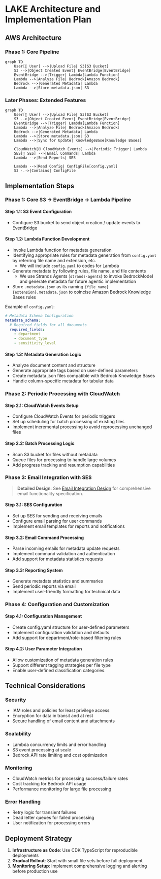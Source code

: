# LAKE Architecture and Implementation Plan

## AWS Architecture

### Phase 1: Core Pipeline
```mermaid
graph TD
    User[👤 User] -->|Upload File| S3[S3 Bucket]
    S3 -->|Object Created Event| EventBridge[EventBridge]
    EventBridge -->|Trigger| Lambda[Lambda Function]
    Lambda -->|Analyze File| Bedrock[Amazon Bedrock]
    Bedrock -->|Generated Metadata| Lambda
    Lambda -->|Store metadata.json| S3
```

### Later Phases: Extended Features
```mermaid
graph TD
    User[👤 User] -->|Upload File| S3[S3 Bucket]
    S3 -->|Object Created Event| EventBridge[EventBridge]
    EventBridge -->|Trigger| Lambda[Lambda Function]
    Lambda -->|Analyze File| Bedrock[Amazon Bedrock]
    Bedrock -->|Generated Metadata| Lambda
    Lambda -->|Store metadata.json| S3
    Lambda -->|Sync for Update| KnowledgeBase[Knowledge Bases]
    
    CloudWatch[⏰ CloudWatch Events] -->|Periodic Trigger| Lambda
    SES[📧 SES] -->|Email Commands| Lambda
    Lambda -->|Send Reports| SES
    
    Lambda -->|Read Config| ConfigFile[config.yaml]
    S3 -.->|Contains| ConfigFile
```

## Implementation Steps

### Phase 1: Core S3 → EventBridge → Lambda Pipeline

#### Step 1.1: S3 Event Configuration
- Configure S3 bucket to send object creation / update events to EventBridge

#### Step 1.2: Lambda Function Development
- Invoke Lambda function for metadata generation
- Identifying appropriate rules for metadata generation from `config.yaml` by referring file name and extension, etc.
   - We will include `config.yaml` to codes for Lambda
- Generate metadata by following rules, file name, and file contents
   - We use Strands Agents (`strands-agents`) to invoke BedrockModel and generate metadata for future agentic implementation
- Store `.metadata.json` as its naming `{file_name}{extension}.metadata.json` to coincise Amazon Bedrock Knowledge Bases rules

Example of `config.yaml`:

```yaml
# Metadata Schema Configuration
metadata_schema:
  # Required fields for all documents
  required_fields:
    - department
    - document_type
    - sensitivity_level    
```

#### Step 1.3: Metadata Generation Logic
- Analyze document content and structure
- Generate appropriate tags based on user-defined parameters
- Create metadata.json files compatible with Bedrock Knowledge Bases
- Handle column-specific metadata for tabular data

### Phase 2: Periodic Processing with CloudWatch

#### Step 2.1: CloudWatch Events Setup
- Configure CloudWatch Events for periodic triggers
- Set up scheduling for batch processing of existing files
- Implement incremental processing to avoid reprocessing unchanged files

#### Step 2.2: Batch Processing Logic
- Scan S3 bucket for files without metadata
- Queue files for processing to handle large volumes
- Add progress tracking and resumption capabilities

### Phase 3: Email Integration with SES

> **Detailed Design**: See [Email Integration Design](./design_mail.md) for comprehensive email functionality specification.

#### Step 3.1: SES Configuration
- Set up SES for sending and receiving emails
- Configure email parsing for user commands  
- Implement email templates for reports and notifications

#### Step 3.2: Email Command Processing
- Parse incoming emails for metadata update requests
- Implement command validation and authentication
- Add support for metadata statistics requests

#### Step 3.3: Reporting System
- Generate metadata statistics and summaries
- Send periodic reports via email
- Implement user-friendly formatting for technical data

### Phase 4: Configuration and Customization

#### Step 4.1: Configuration Management
- Create config.yaml structure for user-defined parameters
- Implement configuration validation and defaults
- Add support for department/role-based filtering rules

#### Step 4.2: User Parameter Integration
- Allow customization of metadata generation rules
- Support different tagging strategies per file type
- Enable user-defined classification categories

## Technical Considerations

### Security
- IAM roles and policies for least privilege access
- Encryption for data in transit and at rest
- Secure handling of email content and attachments

### Scalability
- Lambda concurrency limits and error handling
- S3 event processing at scale
- Bedrock API rate limiting and cost optimization

### Monitoring
- CloudWatch metrics for processing success/failure rates
- Cost tracking for Bedrock API usage
- Performance monitoring for large file processing

### Error Handling
- Retry logic for transient failures
- Dead letter queues for failed processing
- User notification for processing errors

## Deployment Strategy

1. **Infrastructure as Code**: Use CDK TypeScript for reproducible deployments
2. **Gradual Rollout**: Start with small file sets before full deployment
3. **Monitoring Setup**: Implement comprehensive logging and alerting before production use
